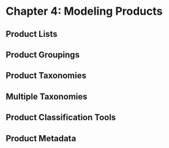 # Chapter 4: Modeling Products

## Product Lists

## Product Groupings

## Product Taxonomies

## Multiple Taxonomies

## Product Classification Tools

## Product Metadata